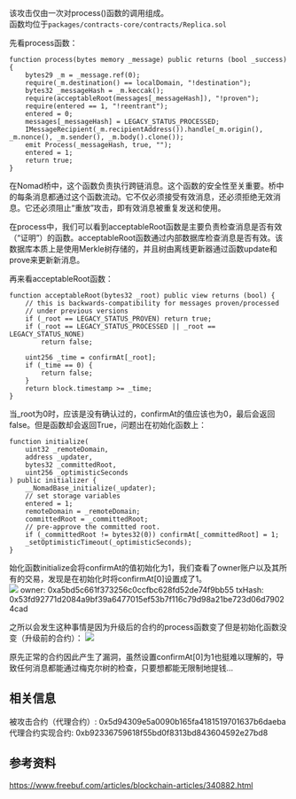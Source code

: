 该攻击仅由一次对process()函数的调用组成。  
函数均位于`packages/contracts-core/contracts/Replica.sol`

先看process函数：

```
function process(bytes memory _message) public returns (bool _success) {
    bytes29 _m = _message.ref(0);
    require(_m.destination() == localDomain, "!destination");
    bytes32 _messageHash = _m.keccak();
    require(acceptableRoot(messages[_messageHash]), "!proven");
    require(entered == 1, "!reentrant");
    entered = 0;
    messages[_messageHash] = LEGACY_STATUS_PROCESSED;
    IMessageRecipient(_m.recipientAddress()).handle(_m.origin(), _m.nonce(), _m.sender(), _m.body().clone());
    emit Process(_messageHash, true, "");
    entered = 1;
    return true;
}
```

在Nomad桥中，这个函数负责执行跨链消息。这个函数的安全性至关重要。桥中的每条消息都通过这个函数流动。它不仅必须接受有效消息，还必须拒绝无效消息。它还必须阻止“重放”攻击，即有效消息被重复发送和使用。

在process中，我们可以看到acceptableRoot函数是主要负责检查消息是否有效（“证明”）的函数。acceptableRoot函数通过内部数据库检查消息是否有效。该数据库本质上是使用Merkle树存储的，并且树由离线更新器通过函数update和prove来更新新消息。

再来看acceptableRoot函数：

```
function acceptableRoot(bytes32 _root) public view returns (bool) {
    // this is backwards-compatibility for messages proven/processed
    // under previous versions
    if (_root == LEGACY_STATUS_PROVEN) return true;
    if (_root == LEGACY_STATUS_PROCESSED || _root == LEGACY_STATUS_NONE)
        return false;

    uint256 _time = confirmAt[_root];
    if (_time == 0) {
        return false;
    }
    return block.timestamp >= _time;
}
```

当_root为0时，应该是没有确认过的，confirmAt的值应该也为0，最后会返回false。但是函数却会返回True，问题出在初始化函数上：

```
function initialize(
    uint32 _remoteDomain,
    address _updater,
    bytes32 _committedRoot,
    uint256 _optimisticSeconds
) public initializer {
    __NomadBase_initialize(_updater);
    // set storage variables
    entered = 1;
    remoteDomain = _remoteDomain;
    committedRoot = _committedRoot;
    // pre-approve the committed root.
    if (_committedRoot != bytes32(0)) confirmAt[_committedRoot] = 1;
    _setOptimisticTimeout(_optimisticSeconds);
}
```
始化函数initialize会将confirmAt的值初始化为1，我们查看了owner账户以及其所有的交易，发现是在初始化时将confirmAt[0]设置成了1。  
![](https://img.learnblockchain.cn/attachments/2022/08/8Oq7y4fP62e937832047e.png)
owner: 0xa5bd5c661f373256c0ccfbc628fd52de74f9bb55
txHash: 0x53fd92771d2084a9bf39a6477015ef53b7f116c79d98a21be723d06d79024cad

之所以会发生这种事情是因为升级后的合约的process函数变了但是初始化函数没变（升级前的合约）：
![](https://img.learnblockchain.cn/attachments/2022/08/mCnOitqE62e9378995b45.png)

原先正常的合约因此产生了漏洞，虽然设置confirmAt[0]为1也挺难以理解的，导致任何消息都能通过梅克尔树的检查，只要想都能无限制地提钱...

## 相关信息
被攻击合约（代理合约）: 0x5d94309e5a0090b165fa4181519701637b6daeba
代理合约实现合约: 0xb92336759618f55bd0f8313bd843604592e27bd8

## 参考资料
<https://www.freebuf.com/articles/blockchain-articles/340882.html>